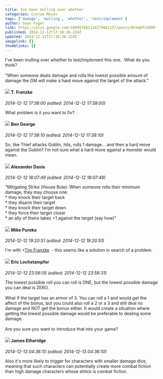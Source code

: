 ```yaml
---
title: Ive been mulling over whether
categories: Custom Moves
tags: ['damage', 'mulling', 'whether', 'test/implement']
author: Sean Fager
link: https://plus.google.com/109957662124279661127/posts/BrUqhPihERP
published: 2014-12-12T17:16:26.224Z
updated: 2014-12-12T17:16:26.224Z
imagelink: []
thumblinks: []
---
```


I&#39;ve been mulling over whether to test/implement this one.  What do you think?<br /><br />&quot;When someone deals damage and rolls the lowest possible amount of damage the GM will make a hard move against the target of the attack.&quot;
<div id='comment z13pd3uzjpvqfrwe023tfpxyys3ledsbf04'>
  <h4><img src='{{site.baseurl}}//images/avatars/110330901807759406775_photo.jpg'> T. Franzke</h4>
      <p><cite>2014-12-12 17:38:00 (edited: 2014-12-12 17:38:00)</cite></p>
        <p>What problem is it you want to fix? </p>
</div>
        

<div id='comment z13pd3uzjpvqfrwe023tfpxyys3ledsbf04'>
  <h4><img src='{{site.baseurl}}//images/avatars/104241865223099391124_photo.jpg'> Ben George</h4>
      <p><cite>2014-12-12 17:38:10 (edited: 2014-12-12 17:38:10)</cite></p>
        <p>So, like Thief attacks Goblin, hits, rolls 1 damage... and then a hard move against the Goblin? I&#39;m not sure what a hard move against a monster would mean. </p>
</div>
        

<div id='comment z13pd3uzjpvqfrwe023tfpxyys3ledsbf04'>
  <h4><img src='{{site.baseurl}}//images/avatars/105849233547498253815_photo.jpg'> Alexander Davis</h4>
      <p><cite>2014-12-12 18:07:49 (edited: 2014-12-12 18:07:49)</cite></p>
        <p>&quot;Mitigating Strike (House Rule): When someone rolls their minimum damage, they may choose one:<br />* they knock their target back<br />* they disarm their target<br />* they knock their target down<br />* they force their target closer<br />* an ally of theirs takes +1 against the target (say how)&quot;</p>
</div>
        

<div id='comment z13pd3uzjpvqfrwe023tfpxyys3ledsbf04'>
  <h4><img src='{{site.baseurl}}//images/avatars/106707833102836285495_photo.jpg'> Mike Pureka</h4>
      <p><cite>2014-12-12 19:20:51 (edited: 2014-12-12 19:20:51)</cite></p>
        <p>I&#39;m with <span class="proflinkWrapper"><span class="proflinkPrefix">+</span><a class="proflink" href="https://plus.google.com/110330901807759406775" oid="110330901807759406775">Tim Franzke</a></span>  - this seems like a solution in search of a problem.</p>
</div>
        

<div id='comment z13pd3uzjpvqfrwe023tfpxyys3ledsbf04'>
  <h4><img src='{{site.baseurl}}//images/avatars/104811112088336879051_photo.jpg'> Eric Lochstampfor</h4>
      <p><cite>2014-12-12 23:56:05 (edited: 2014-12-12 23:56:31)</cite></p>
        <p>The lowest possible roll you can roll is ONE, but the lowest possible damage you can deal is ZERO.<br /><br />What if the target has an armor of 3. You can roll a 1 and would get the affect of the bonus, but you could also roll a 2 or a 3 and still deal no damage and NOT get the bonus either. It would create a situation where getting the lowest possible damage would be preferable to dealing some damage.<br /><br />Are you sure you want to introduce that into your game?</p>
</div>
        

<div id='comment z13pd3uzjpvqfrwe023tfpxyys3ledsbf04'>
  <h4><img src='{{site.baseurl}}//images/avatars/117175341165637840811_photo.jpg'> James Etheridge</h4>
      <p><cite>2014-12-13 04:36:10 (edited: 2014-12-13 04:36:10)</cite></p>
        <p>Also it&#39;s more likely to trigger for characters with smaller damage dice, meaning that such characters can potentially create more combat fiction than high damage characters whose shtick is combat fiction.</p>
</div>
        
